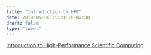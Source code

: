 ```yaml
---
title: "Introduction to HPC"
date: 2019-05-06T15:23:20+02:00
draft: false
type: "tweet"
---
```


[Introduction to High-Performance Scientific Computing](http://pages.tacc.utexas.edu/~eijkhout/istc/html/index.html).
